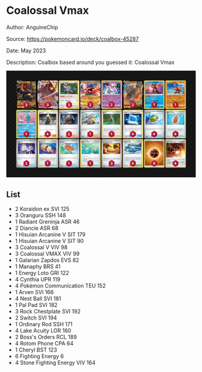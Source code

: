 # Coalossal Vmax

Author: AnguineChip

Source: <https://pokemoncard.io/deck/coalbox-45287>

Date: May 2023

Description: Coalbox based around you guessed it: Coalossal Vmax

![decklist](../../images/SVI/Coalossal%20Vmax/1-%20Coalossal%20Vmax.png)

## List

* 2 Koraidon ex SVI 125
* 3 Oranguru SSH 148
* 1 Radiant Greninja ASR 46
* 2 Diancie ASR 68
* 1 Hisuian Arcanine V SIT 179
* 1 Hisuian Arcanine V SIT 90
* 3 Coalossal V VIV 98
* 3 Coalossal VMAX VIV 99
* 1 Galarian Zapdos EVS 82
* 1 Manaphy BRS 41
* 1 Energy Loto GRI 122
* 4 Cynthia UPR 119
* 4 Pokémon Communication TEU 152
* 1 Arven SVI 166
* 4 Nest Ball SVI 181
* 1 Pal Pad SVI 182
* 3 Rock Chestplate SVI 192
* 2 Switch SVI 194
* 1 Ordinary Rod SSH 171
* 4 Lake Acuity LOR 160
* 2 Boss's Orders RCL 189
* 4 Rotom Phone CPA 64
* 1 Cheryl BST 123
* 6 Fighting Energy 6
* 4 Stone Fighting Energy VIV 164
